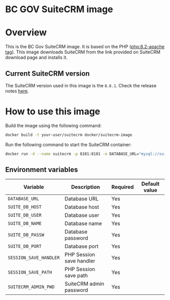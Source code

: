 <h1>BC GOV SuiteCRM image</h1>

# Overview

This is the BC Gov SuiteCRM image. It is based on the PHP ([php:8.2-apache tag](https://hub.docker.com/layers/library/php/8.2-apache/images/sha256-0c1704377ed2b15db9fadefe3720ecb8261f13fb526983500ff8e41c91aef476?context=explore)). This image downloads SuiteCRM from the link provided on SuiteCRM download page and installs it.

## Current SuiteCRM version

The SuiteCRM version used in this image is the `8.6.1`. Check the release notes [here](https://docs.suitecrm.com/8.x/admin/releases/8.6/).

# How to use this image

Build the image using the following command:

```bash
docker build -t your-user/suitecrm docker/suitecrm-image
```
Run the following command to start the SuiteCRM container:

```bash
docker run -d --name suitecrm -p 8181:8181 -e DATABASE_URL="mysql://suitecrm:suitecrm@localhost:3306/suitecrm" -e SUITE_DB_HOST="localhost" -e SUITE_DB_USER="suitecrm" -e SUITE_DB_NAME="suitecrm" -e SUITE_DB_PASSW="suitecrm" -e SUITE_DB_PORT=3306 -e SESSION_SAVE_HANDLER="files" -e SESSION_SAVE_PATH="/tmp" -e SUITECRM_ADMIN_PWD="admin" your-user/suitecrm
```
## Environment variables

| Variable | Description | Required | Default value |
|----------|-------------|----------|---------------|
| `DATABASE_URL` | Database URL | Yes | |
| `SUITE_DB_HOST` | Database host | Yes | |
| `SUITE_DB_USER` | Database user | Yes | |
| `SUITE_DB_NAME` | Database name | Yes | |
| `SUITE_DB_PASSW` | Database password | Yes | |
| `SUITE_DB_PORT` | Database port | Yes | |
| `SESSION_SAVE_HANDLER` | PHP Session save handler | Yes | |
| `SESSION_SAVE_PATH` | PHP Session save path | Yes | |
| `SUITECRM_ADMIN_PWD` | SuiteCRM admin password | Yes | |

